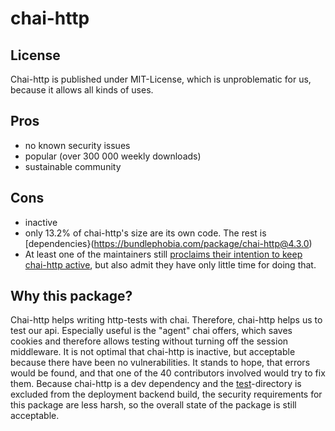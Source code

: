 # chai-http

## License
Chai-http is published under MIT-License, which is unproblematic for us, because it allows all kinds of uses.

## Pros
* no known security issues
* popular (over 300 000 weekly downloads)
* sustainable community

## Cons
* inactive
* only 13.2% of chai-http's size are its own code. The rest is [dependencies}(https://bundlephobia.com/package/chai-http@4.3.0)
* At least one of the maintainers still [proclaims their intention to keep chai-http active](https://github.com/chaijs/chai-http/issues/299), but also admit they have only little time for doing that.


## Why this package?
Chai-http helps writing http-tests with chai.
Therefore, chai-http helps us to test our api.
Especially useful is the "agent" chai offers, which saves cookies and therefore allows testing without turning off the session middleware.
It is not optimal that chai-http is inactive, but acceptable because there have been no vulnerabilities. 
It stands to hope, that errors would be found, and that one of the 40 contributors involved would try to fix them.
Because chai-http is a dev dependency and the [test](../../backend/tests)-directory is excluded from the deployment backend build, the security requirements for this package are less harsh, so the overall state of the package is still acceptable.
